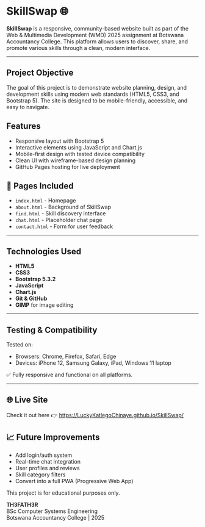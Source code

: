 
# SkillSwap 🌐

**SkillSwap** is a responsive, community-based website built as part of the Web & Multimedia Development (WMD) 2025 assignment at Botswana Accountancy College. This platform allows users to discover, share, and promote various skills through a clean, modern interface.

---

## Project Objective

The goal of this project is to demonstrate website planning, design, and development skills using modern web standards (HTML5, CSS3, and Bootstrap 5). The site is designed to be mobile-friendly, accessible, and easy to navigate.



## Features

- Responsive layout with Bootstrap 5  
- Interactive elements using JavaScript and Chart.js  
- Mobile-first design with tested device compatibility  
- Clean UI with wireframe-based design planning  
- GitHub Pages hosting for live deployment



## 📂 Pages Included

- `index.html` - Homepage  
- `about.html` - Background of SkillSwap  
- `find.html` - Skill discovery interface  
- `chat.html` - Placeholder chat page  
- `contact.html` - Form for user feedback

---

## Technologies Used

- **HTML5**  
- **CSS3**  
- **Bootstrap 5.3.2**  
- **JavaScript**  
- **Chart.js**  
- **Git & GitHub**  
- **GIMP** for image editing

---

## Testing & Compatibility

Tested on:
- Browsers: Chrome, Firefox, Safari, Edge  
- Devices: iPhone 12, Samsung Galaxy, iPad, Windows 11 laptop  

✅ Fully responsive and functional on all platforms.

---

## 🌐 Live Site

Check it out here 👉 https://LuckyKatlegoChinaye.github.io/SkillSwap/

## 📈 Future Improvements

- Add login/auth system  
- Real-time chat integration  
- User profiles and reviews  
- Skill category filters  
- Convert into a full PWA (Progressive Web App)


This project is for educational purposes only.

**TH3FATH3R**  
BSc Computer Systems Engineering  
Botswana Accountancy College | 2025  
